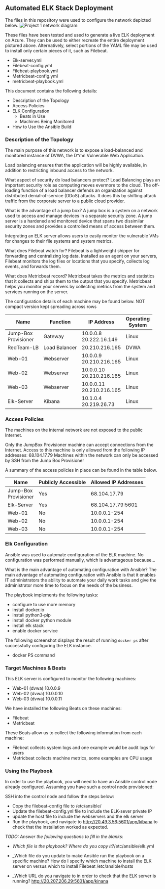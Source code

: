 ## Automated ELK Stack Deployment

The files in this repository were used to configure the network depicted below.
![Project 1 network diagram](/Diagrams/project%2001-network%20diagram.drawio)
  

These files have been tested and used to generate a live ELK deployment on Azure. They can be used to either recreate the entire deployment pictured above. Alternatively, select portions of the YAML file may be used to install only certain pieces of it, such as Filebeat.

* Elk-server.yml
* Filebeat-config.yml
* Filebeat-playbook.yml
* Metricbeat-config.yml
* metricbeat-playbook.yml


This document contains the following details:
- Description of the Topology
- Access Policies
- ELK Configuration
  - Beats in Use
  - Machines Being Monitored
- How to Use the Ansible Build


### Description of the Topology

The main purpose of this network is to expose a load-balanced and monitored instance of DVWA, the D*mn Vulnerable Web Application.

Load balancing ensures that the application will be highly available, in addition to restricting inbound access to the network.

What aspect of security do load balancers protect? 
	Load Balancing plays an important security role as computing moves evermore to the cloud. The off-loading function of a load balancer defends an organization against distributed denial-of-service (DDoS) attacks. It does this by shifting attack traffic from the corporate server to a public cloud provider.

What is the advantage of a jump box?
	A jump box is a system on a network used to access and manage devices in a separate security zone. A jump server is a hardened and monitored device that spans two dissimilar security zones and provides a controlled means of access between them. 

Integrating an ELK server allows users to easily monitor the vulnerable VMs for changes to their file systems and system metrics.

What does Filebeat watch for?
	Filebeat is a lightweight shipper for forwarding and centralizing log data. Installed as an agent on your servers, Filebeat monitors the log files or locations that you specify, collects log events, and forwards them.

What does Metricbeat record?
	Metricbeat takes the metrics and statistics that it collects and ships them to the output that you specify. Metricbeat helps you monitor your servers by collecting metrics from the system and services running on the server.






The configuration details of each machine may be found below.
NOT compact version kept spreading across rows

| Name | Function | IP Address | Operating <br>System |
|---|---|---|---|
| Jump-Box<br>Provisioner | Gateway | 10.0.0.8<br>20.222.16.149 | Linux |
| RedTeam-LB | Load Balancer | 20.210.216.165 | DVWA |
| Web-01 | Webserver | 10.0.0.9<br>20.210.216.165 | Linux |
| Web-02 | Webserver | 10.0.0.10<br>20.210.216.165 | Linux |
| Web-03 | Webserver | 10.0.0.11<br>20.210.216.165 | Linux |
| Elk-Server | Kibana | 10.1.0.4<br>20.219.26.73 | Linux |


### Access Policies

The machines on the internal network are not exposed to the public Internet. 

Only the JumpBox Provisioner machine can accept connections from the Internet. Access to this machine is only allowed from the following IP addresses: 68.104.17.79 Machines within the network can only be accessed by SSH from the Jump Box Provisioner

A summary of the access policies in place can be found in the table below.

| Name                    | Publicly Accessible | Allowed IP Addresses |
|-------------------------|---------------------|----------------------|
| Jump-Box<br>Provisioner | Yes                 | 68.104.17.79         |
| Elk-Server              | Yes                 | 68.104.17.79:5601    |
| Web-01                  | No                  | 10.0.0.1-254         |
| Web-02                  | No                  | 10.0.0.1-254         |
| Web-03                  | No                  | 10.0.0.1-254         |


### Elk Configuration

Ansible was used to automate configuration of the ELK machine. No configuration was performed manually, which is advantageous because...

What is the main advantage of automating configuration with Ansible?
       The main advantage of automating configuration with Ansible is that it enables IT administrators the ability to automate your daily work tasks and give the administrator more time to focus on the needs of the business.

The playbook implements the following tasks:
* configure to use more memory
* install docker.io
* install python3-pip
* install docker python module
* install elk stack
* enable docker service


The following screenshot displays the result of running `docker ps` after successfully configuring the ELK instance.

* docker PS command
 

### Target Machines & Beats
This ELK server is configured to monitor the following machines:
* Web-01 (dvwa) 10.0.0.9
* Web-02 (dvwa) 10.0.0.10
* Web-03 (dvwa) 10.0.0.11

We have installed the following Beats on these machines:
* Filebeat
* Metricbeat

These Beats allow us to collect the following information from each machine:
* Filebeat collects system logs and one example would be audit logs for users
* Metricbeat collects machine metrics, some examples are CPU usage


### Using the Playbook
In order to use the playbook, you will need to have an Ansible control node already configured. Assuming you have such a control node provisioned: 

SSH into the control node and follow the steps below:
- Copy the filebeat-config file to /etc/ansible/
- Update the filebeat-config.ynl file to include the ELK-sever private IP
- update the host file to include the webservers and the elk server
- Run the playbook, and navigate to http://20.49.3.56:5601/app/kibana to check that the installation worked as expected.


_TODO: Answer the following questions to fill in the blanks:_
- _Which file is the playbook? Where do you copy it?_/etc/ansible/elk.yml

- _Which file do you update to make Ansible run the playbook on a specific machine? How do I specify which machine to install the ELK server on versus which to install Filebeat /etc/ansible/hosts

- _Which URL do you navigate to in order to check that the ELK server is running? http://20.207.206.29:5601/app/kinana
 


